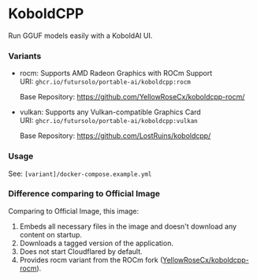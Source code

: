 # KoboldCPP

Run GGUF models easily with a KoboldAI UI.

### Variants

- rocm: Supports AMD Radeon Graphics with ROCm Support\
  URI: `ghcr.io/futursolo/portable-ai/koboldcpp:rocm`

  Base Repository: https://github.com/YellowRoseCx/koboldcpp-rocm/

- vulkan: Supports any Vulkan-compatible Graphics Card\
  URI: `ghcr.io/futursolo/portable-ai/koboldcpp:vulkan`

  Base Repository: https://github.com/LostRuins/koboldcpp/

### Usage

See: `[variant]/docker-compose.example.yml`

### Difference comparing to Official Image

Comparing to Official Image, this image:

1. Embeds all necessary files in the image and doesn't download any content on startup.
2. Downloads a tagged version of the application.
3. Does not start Cloudflared by default.
4. Provides rocm variant from the ROCm fork ([YellowRoseCx/koboldcpp-rocm](https://github.com/YellowRoseCx/koboldcpp-rocm/)).
